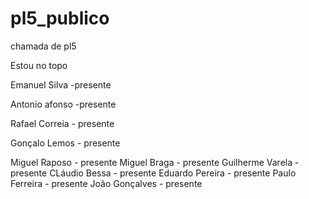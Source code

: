 # pl5_publico
chamada de pl5


Estou no topo

Emanuel Silva -presente


Antonio afonso -presente

Rafael Correia - presente

Gonçalo Lemos - presente

Miguel Raposo - presente
Miguel Braga - presente
Guilherme Varela - presente
CLáudio Bessa - presente
Eduardo Pereira - presente
Paulo Ferreira - presente
João Gonçalves - presente

